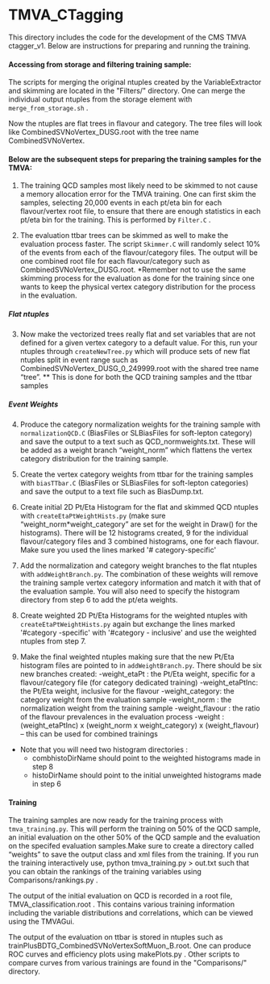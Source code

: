 # TMVA_CTagging
This directory includes the code for the development of the CMS TMVA ctagger_v1. Below are instructions for preparing and running the training.

#### Accessing from storage and filtering training sample:
The scripts for merging the original ntuples created by the VariableExtractor and skimming are located in the "Filters/" directory. One can merge the individual output ntuples from the storage element with `merge_from_storage.sh` . 

Now the ntuples are flat trees in flavour and category. The tree files will look like CombinedSVNoVertex_DUSG.root with the tree name CombinedSVNoVertex.

#### Below are the subsequent steps for preparing the training samples for the TMVA:
1) The training QCD samples most likely need to be skimmed to not cause a memory allocation error for the TMVA training. One can first skim the samples, selecting 20,000 events in each pt/eta bin for each flavour/vertex root file, to ensure that there are enough statistics in each pt/eta bin for the training. This is performed by `Filter.C` .

2) The evaluation ttbar trees can be skimmed as well to make the evaluation process faster. The script `Skimmer.C` will randomly select 10% of the events from each of the flavour/category files. The output will be one combined root file for each flavour/category such as CombinedSVNoVertex_DUSG.root.
*Remember not to use the same skimming process for the evaluation as done for the training since one wants to keep the physical vertex category distribution for the process in the evaluation.

##### Flat ntuples
3) Now make the vectorized trees really flat and set variables that are not defined for a given vertex category to a default value. For this, run your ntuples through `createNewTree.py` which will produce sets of new flat ntuples split in event range such as CombinedSVNoVertex\_DUSG\_0\_249999.root with the shared tree name “tree”.
** This is done for both the QCD training samples and the ttbar samples

##### Event Weights
4) Produce the category normalization weights for the training sample with `normalizationQCD.C` (BiasFiles or SLBiasFiles for soft-lepton category) and save the output to a text such as QCD\_normweights.txt. These will be added as a weight branch “weight_norm” which flattens the vertex category distribution for the training sample.

5) Create the vertex category weights from ttbar for the training samples with `biasTTbar.C` (BiasFiles or SLBiasFiles for soft-lepton categories) and save the output to a text file such as BiasDump.txt.

6) Create initial 2D Pt/Eta Histogram for the flat and skimmed QCD ntuples with `createEtaPtWeightHists.py` (make sure “weight\_norm*weight_category” are set for the weight in Draw() for the histograms). There will be 12 histograms created, 9 for the individual flavour/category files and 3 combined histograms, one for each flavour. Make sure you used the lines marked 
'# category-specific'

7) Add the normalization and category weight branches to the flat ntuples with `addWeightBranch.py`. The combination of these weights will remove the training sample vertex category information and match it with that of the evaluation sample. You will also need to specify the histogram directory from step 6 to add the pt/eta weights. 

8) Create weighted 2D Pt/Eta Histograms for the weighted ntuples with `createEtaPtWeightHists.py` again but exchange the lines marked '#category -specific' with '#category - inclusive' and use the weighted ntuples from step 7.

9) Make the final weighted ntuples making sure that the new Pt/Eta histogram files are pointed to in `addWeightBranch.py`. There should be six new branches created:
-weight_etaPt : the Pt/Eta weight, specific for a flavour/category file (for category dedicated training)
-weight_etaPtInc: the Pt/Eta weight, inclusive for the flavour
-weight_category: the category weight from the evaluation sample
-weight_norm : the normalization weight from the training sample
-weight_flavour : the ratio of the flavour prevalences in the evaluation process
-weight : (weight\_etaPtInc) x (weight\_norm x weight\_category) x (weight\_flavour) – this can be used for combined trainings

* Note that you will need two histogram directories :
  - combhistoDirName should point to the weighted histograms made in step 8
  - histoDirName should point to the initial unweighted histograms made in step 6

#### Training
The training samples are now ready for the training process with `tmva_training.py`. This will perform the training on 50% of the QCD sample, an initial evaluation on the other 50% of the QCD sample and the evaluation on the specifed evaluation samples.Make sure to create a directory called “weights” to save the output class and xml files from the training. If you run the training interactively use,
python tmva_training.py > out.txt 
such that you can obtain the rankings of the training variables using Comparisons/rankings.py . 

The output of the initial evaluation on QCD is recorded in a root file, TMVA_classification.root . This contains various training information including the variable distributions and correlations, which can be viewed using the TMVAGui.

The output of the evaluation on ttbar is stored in ntuples such as trainPlusBDTG\_CombinedSVNoVertexSoftMuon_B.root. One can produce ROC curves and efficiency plots using makePlots.py . Other scripts to compare curves from various trainings are found in the "Comparisons/" directory.


